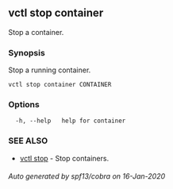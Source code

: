 ## vctl stop container

Stop a container.

### Synopsis

Stop a running container.

```
vctl stop container CONTAINER
```

### Options

```
  -h, --help   help for container
```

### SEE ALSO

* [vctl stop](vctl_stop.md)	 - Stop containers.

###### Auto generated by spf13/cobra on 16-Jan-2020
